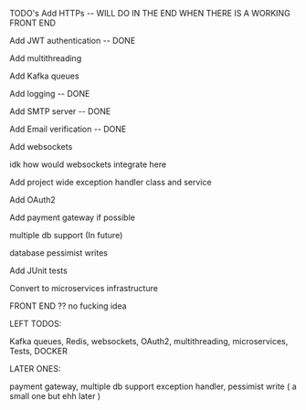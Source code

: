TODO's
Add HTTPs -- WILL DO IN THE END WHEN THERE IS A WORKING FRONT END

Add JWT authentication -- DONE

Add multithreading

Add Kafka queues

Add logging -- DONE

<!-- Add Redis,docker -->

<!-- Redis b/w sql and server -->

Add SMTP server -- DONE

Add Email verification -- DONE

Add websockets

idk how would websockets integrate here

Add project wide exception handler class and service

Add OAuth2

Add payment gateway if possible

multiple db support (In future)

database pessimist writes

<!-- Refactor for authentication -->

Add JUnit tests

Convert to microservices infrastructure

FRONT END ?? no fucking idea

LEFT TODOS:

Kafka queues, Redis, websockets, OAuth2, multithreading, microservices, Tests, DOCKER

LATER ONES:

payment gateway, multiple db support exception handler, pessimist write ( a small one but ehh later )
